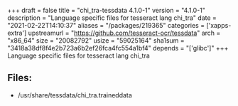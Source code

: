 +++
draft = false
title = "chi_tra-tessdata 4.1.0-1"
version = "4.1.0-1"
description = "Language specific files for tesseract lang chi_tra"
date = "2021-02-22T14:10:37"
aliases = "/packages/219365"
categories = ['xapps-extra']
upstreamurl = "https://github.com/tesseract-ocr/tessdata"
arch = "x86_64"
size = "20082792"
usize = "59025164"
sha1sum = "3418a38df8f4e2b723a6b2ef26fca4fc554a1bf4"
depends = "['glibc']"
+++
Language specific files for tesseract lang chi_tra

## Files: 
* /usr/share/tessdata/chi_tra.traineddata
